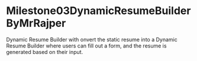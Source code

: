 # Milestone03DynamicResumeBuilderByMrRajper
Dynamic Resume Builder with onvert the static resume into a Dynamic Resume Builder where users can fill out a form, and the resume is generated based on their input.

